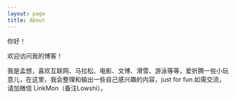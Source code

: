```yaml
---
layout: page
title: About
---
```


你好！

欢迎访问我的博客！

我是孟想，喜欢互联网、马拉松、电影、文博、滑雪、游泳等等，爱折腾一些小玩意儿，在这里，我会整理和输出一些自己感兴趣的内容，just for fun.如需交流，请加微信 LinkMon（备注Lowshi）。